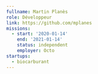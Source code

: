 ```yaml
---
fullname: Martin Planès
role: Développeur
link: https://github.com/mplanes
missions:
  - start: '2020-01-14'
    end: '2021-01-14'
    status: independent
    employer: Octo
startups:
  - biocarburant
---
```


